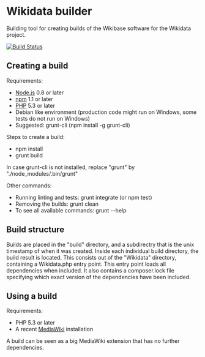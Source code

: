 # Wikidata builder

Building tool for creating builds of the Wikibase software for the Wikidata project.

[![Build Status](https://travis-ci.org/JeroenDeDauw/WikidataBuilder.png?branch=master)](https://travis-ci.org/JeroenDeDauw/WikidataBuilder)

## Creating a build

Requirements:

* [Node.js](http://nodejs.org/) 0.8 or later
* [npm](https://npmjs.org/) 1.1 or later
* [PHP](http://php.net/) 5.3 or later
* Debian like environment (production code might run on Windows, some tests do not run on Windows)
* Suggested: grunt-cli (npm install -g grunt-cli)

Steps to create a build:

* npm install
* grunt build

In case grunt-cli is not installed, replace "grunt" by "./node_modules/.bin/grunt"

Other commands:

* Running linting and tests: grunt integrate (or npm test)
* Removing the builds: grunt clean
* To see all available commands: grunt --help

## Build structure

Builds are placed in the "build" directory, and a subdirectry that is the unix
timestamp of when it was created. Inside each individual build directory, the
build result is located. This consists out of the "Wikidata" directory, containing
a Wikidata.php entry point. This entry point loads all dependencies when included.
It also contains a composer.lock file specifying which exact version of the
dependencies have been included.

## Using a build

Requirements:

* PHP 5.3 or later
* A recent [MediaWiki](https://mediawiki.org/) installation

A build can be seen as a big MediaWiki extension that has no further dependencies.
